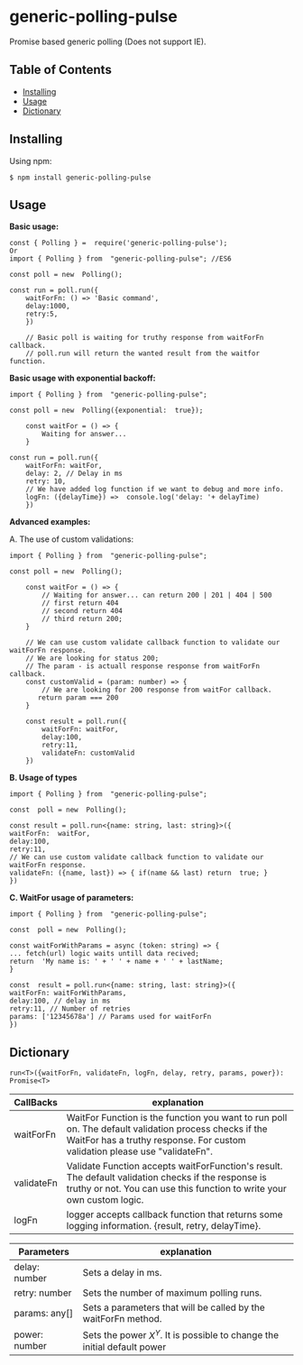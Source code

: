 # generic-polling-pulse

Promise based generic polling (Does not support IE).

## Table of Contents

  - [Installing](#installing)
  - [Usage](#usage)
  - [Dictionary](#dictionary)


## Installing

Using npm:

    $ npm install generic-polling-pulse

## Usage

**Basic usage:**

    const { Polling } =  require('generic-polling-pulse'); 
    Or
    import { Polling } from  "generic-polling-pulse"; //ES6
    
    const poll = new  Polling();
    
    const run = poll.run({
		waitForFn: () => 'Basic command', 
		delay:1000,
		retry:5,
		})
		
		// Basic poll is waiting for truthy response from waitForFn callback.
		// poll.run will return the wanted result from the waitfor function.



**Basic usage with exponential backoff:**

    import { Polling } from  "generic-polling-pulse";
    
    const poll = new  Polling({exponential:  true});
		
		const waitFor = () => {
			Waiting for answer...
		}
    
    const run = poll.run({
		waitForFn: waitFor, 
		delay: 2, // Delay in ms
		retry: 10,
		// We have added log function if we want to debug and more info.
		logFn: ({delayTime}) =>  console.log('delay: '+ delayTime)
		})

**Advanced examples:**

A. The use of custom validations:

    import { Polling } from  "generic-polling-pulse";
    
    const poll = new  Polling();
		
		const waitFor = () => {
			// Waiting for answer... can return 200 | 201 | 404 | 500
			// first return 404
			// second return 404
			// third return 200;
		}
    
	    // We can use custom validate callback function to validate our waitForFn response.
	    // We are looking for status 200;
	    // The param - is actuall response response from waitForFn callback.
		const customValid = (param: number) => {
			// We are looking for 200 response from waitFor callback.
		   return param === 200
		}
		
		const result = poll.run({
		    waitForFn: waitFor,
		    delay:100,
		    retry:11,
		    validateFn: customValid
		})
**B. Usage of types**

    import { Polling } from  "generic-polling-pulse";
	    
	const  poll = new  Polling();
	 
	const result = poll.run<{name: string, last: string}>({
	waitForFn:  waitFor,
	delay:100,
	retry:11,
	// We can use custom validate callback function to validate our waitForFn response.
	validateFn: ({name, last}) => { if(name && last) return  true; }
	})

**C. WaitFor usage of parameters:**

    import { Polling } from  "generic-polling-pulse";
	    
	const  poll = new  Polling();

	const waitForWithParams = async (token: string) => {
	... fetch(url) logic waits untill data recived;
	return  'My name is: ' + ' ' + name + ' ' + lastName;
	}
	 
	const  result = poll.run<{name: string, last: string}>({
	waitForFn: waitForWithParams,
	delay:100, // delay in ms
	retry:11, // Number of retries
	params: ['12345678a'] // Params used for waitForFn
	})



## Dictionary

    run<T>({waitForFn, validateFn, logFn, delay, retry, params, power}): Promise<T>

| CallBacks| explanation |
|--|--|
| waitForFn| WaitFor Function is the function you want to run poll on. The default validation process checks if the WaitFor has a truthy response. For custom validation please use "validateFn". |
| validateFn| Validate Function accepts waitForFunction's result. The default validation checks if the response is truthy or not. You can use this function to write your own custom logic. |
| logFn| logger accepts callback function that returns some logging information. {result, retry, delayTime}. |


| Parameters | explanation |
|--|--|
| delay: number | Sets a delay in ms. |
| retry: number| Sets the number of maximum polling runs. |
| params: any[]| Sets a parameters that will be called by the waitForFn method. |
| power: number| Sets the power $X^{Y}$. It is possible to change the initial default power |
